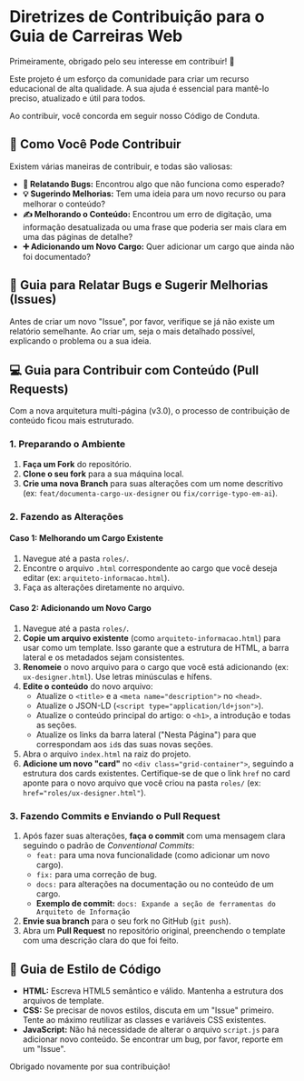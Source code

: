 # Diretrizes de Contribuição para o Guia de Carreiras Web

Primeiramente, obrigado pelo seu interesse em contribuir! 🎉

Este projeto é um esforço da comunidade para criar um recurso educacional de alta qualidade. A sua ajuda é essencial para mantê-lo preciso, atualizado e útil para todos.

Ao contribuir, você concorda em seguir nosso Código de Conduta.

## 🚀 Como Você Pode Contribuir

Existem várias maneiras de contribuir, e todas são valiosas:

* **🔎 Relatando Bugs:** Encontrou algo que não funciona como esperado?
* **💡 Sugerindo Melhorias:** Tem uma ideia para um novo recurso ou para melhorar o conteúdo?
* **✍️ Melhorando o Conteúdo:** Encontrou um erro de digitação, uma informação desatualizada ou uma frase que poderia ser mais clara em uma das páginas de detalhe?
* **➕ Adicionando um Novo Cargo:** Quer adicionar um cargo que ainda não foi documentado?

## 🐛 Guia para Relatar Bugs e Sugerir Melhorias (Issues)

Antes de criar um novo "Issue", por favor, verifique se já não existe um relatório semelhante. Ao criar um, seja o mais detalhado possível, explicando o problema ou a sua ideia.

## 💻 Guia para Contribuir com Conteúdo (Pull Requests)

Com a nova arquitetura multi-página (v3.0), o processo de contribuição de conteúdo ficou mais estruturado.

### 1. Preparando o Ambiente

1.  **Faça um Fork** do repositório.
2.  **Clone o seu fork** para a sua máquina local.
3.  **Crie uma nova Branch** para suas alterações com um nome descritivo (ex: `feat/documenta-cargo-ux-designer` ou `fix/corrige-typo-em-ai`).

### 2. Fazendo as Alterações

#### **Caso 1: Melhorando um Cargo Existente**

1.  Navegue até a pasta `roles/`.
2.  Encontre o arquivo `.html` correspondente ao cargo que você deseja editar (ex: `arquiteto-informacao.html`).
3.  Faça as alterações diretamente no arquivo.

#### **Caso 2: Adicionando um Novo Cargo**

1.  Navegue até a pasta `roles/`.
2.  **Copie um arquivo existente** (como `arquiteto-informacao.html`) para usar como um template. Isso garante que a estrutura de HTML, a barra lateral e os metadados sejam consistentes.
3.  **Renomeie** o novo arquivo para o cargo que você está adicionando (ex: `ux-designer.html`). Use letras minúsculas e hífens.
4.  **Edite o conteúdo** do novo arquivo:
    * Atualize o `<title>` e a `<meta name="description">` no `<head>`.
    * Atualize o JSON-LD (`<script type="application/ld+json">`).
    * Atualize o conteúdo principal do artigo: o `<h1>`, a introdução e todas as seções.
    * Atualize os links da barra lateral ("Nesta Página") para que correspondam aos `id`s das suas novas seções.
5.  Abra o arquivo `index.html` na raiz do projeto.
6.  **Adicione um novo "card"** no `<div class="grid-container">`, seguindo a estrutura dos cards existentes. Certifique-se de que o link `href` no card aponte para o novo arquivo que você criou na pasta `roles/` (ex: `href="roles/ux-designer.html"`).

### 3. Fazendo Commits e Enviando o Pull Request

1.  Após fazer suas alterações, **faça o commit** com uma mensagem clara seguindo o padrão de *Conventional Commits*:
    * `feat:` para uma nova funcionalidade (como adicionar um novo cargo).
    * `fix:` para uma correção de bug.
    * `docs:` para alterações na documentação ou no conteúdo de um cargo.
    * **Exemplo de commit:** `docs: Expande a seção de ferramentas do Arquiteto de Informação`
2.  **Envie sua branch** para o seu fork no GitHub (`git push`).
3.  Abra um **Pull Request** no repositório original, preenchendo o template com uma descrição clara do que foi feito.

## 🎨 Guia de Estilo de Código

* **HTML:** Escreva HTML5 semântico e válido. Mantenha a estrutura dos arquivos de template.
* **CSS:** Se precisar de novos estilos, discuta em um "Issue" primeiro. Tente ao máximo reutilizar as classes e variáveis CSS existentes.
* **JavaScript:** Não há necessidade de alterar o arquivo `script.js` para adicionar novo conteúdo. Se encontrar um bug, por favor, reporte em um "Issue".

Obrigado novamente por sua contribuição!
